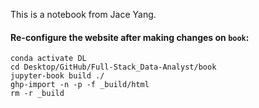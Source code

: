 This is a notebook from Jace Yang.

#### Re-configure the website after making changes on `book`:

```
conda activate DL
cd Desktop/GitHub/Full-Stack_Data-Analyst/book
jupyter-book build ./
ghp-import -n -p -f _build/html
rm -r _build
```